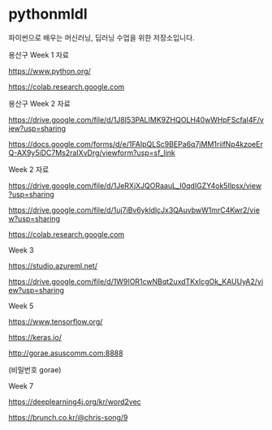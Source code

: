 # pythonmldl
파이썬으로 배우는 머신러닝, 딥러닝 수업을 위한 저장소입니다.

용산구 Week 1 자료

https://www.python.org/

https://colab.research.google.com

용산구 Week 2 자료

https://drive.google.com/file/d/1J8I53PALIMK9ZHQOLH40wWHpFScfaI4F/view?usp=sharing

https://docs.google.com/forms/d/e/1FAIpQLSc9BEPa6q7jMM1riifNp4kzoeErQ-AX9y5iDC7Ms2raIXvDrg/viewform?usp=sf_link

Week 2 자료

https://drive.google.com/file/d/1JeRXjXJQORaauL_I0qdIGZY4ok5Ilpsx/view?usp=sharing

https://drive.google.com/file/d/1uj7iBv6ykldlcJx3QAuvbwW1mrC4Kwr2/view?usp=sharing

https://colab.research.google.com

Week 3

https://studio.azureml.net/

https://drive.google.com/file/d/1W9IOR1cwNBqt2uxdTKxIcgOk_KAUUyA2/view?usp=sharing

Week 5

https://www.tensorflow.org/

https://keras.io/

http://gorae.asuscomm.com:8888

(비밀번호 gorae)

Week 7

https://deeplearning4j.org/kr/word2vec

https://brunch.co.kr/@chris-song/9

